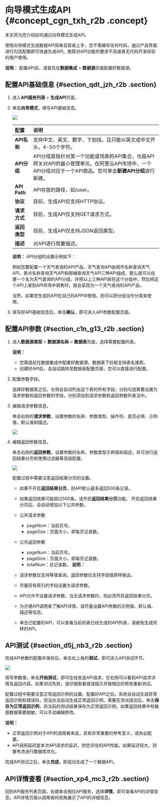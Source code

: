 # 向导模式生成API {#concept_cgn_txh_r2b .concept}

本文将为您介绍如何通过向导模式生成API。

使用向导模式生成数据API简单且容易上手，您不需编写任何代码，通过产品界面进行勾选配置即可快速生成API。推荐对API功能的要求不高或者无代码开发经验的用户使用。

**说明：** 配置API前，请首先在**数据集成** \> **数据源**页面配置好数据源。

## 配置API基础信息 {#section_qdt_jzh_r2b .section}

1.  进入**API服务列表** \> **生成API**页面。
2.  单击**向导模式**，填写API基础信息。

    ![](http://static-aliyun-doc.oss-cn-hangzhou.aliyuncs.com/assets/img/16407/15542819898791_zh-CN.png)

    |配置|说明|
    |:-|:-|
    |**API名称**|支持中文、英文、数字、下划线，且只能以英文或中文开头，4-50个字符。|
    |**API分组**|API分组是指针对某一个功能或场景的API集合，也是API网关对API的最小管理单元。在阿里云API市场中，一个API分组对应于一个API商品。您可单击**新建API分组**进行新建。|
    |**API Path**|API存放的路径，如/user。|
    |**协议**|目前，生成API仅支持HTTP协议。|
    |**请求方式**|目前，生成API仅支持GET请求方式。|
    |**返回类型**|目前，生成API仅支持JSON返回类型。|
    |**描述**|对API进行简要描述。|

    **说明：** API分组的设置示例如下：

    例如您要配置一个天气查询的API产品，天气查询API由城市名称查询天气API、景点名称查询天气API和邮编查询天气API三种API组成，那么就可以创建一个名为天气查询的API分组，并把以上三种API放在这个分组中。然后把这个API上架到API市场中销售时，就会呈现为一个天气查询的API产品。

    当然，如果您生成的API在自己的APP中使用，则可以把分组当作分类来使用。

3.  填写好API基础信息后，单击**确认**，即可进入API参数配置页面。

## 配置API参数 {#section_c1n_g13_r2b .section}

1.  进入**数据源类型** \> **数据源名称** \> **数据表**页面，选择需要配置的表。

    **说明：** 

    -   您需提前在数据集成中配置好数据源，数据表下拉框支持表名搜索。
    -   创建好API后，会自动跳转至数据表配置页面，您可以直接进行配置。
2.  配置参数字段。

    选择好数据表之后，左侧会自动列出这个表的所有字段，分别勾选需要设置为请求参数和返回参数的字段，分别添加到请求参数和返回参数列表当中。

3.  编辑请求参数信息。

    单击右侧的**请求参数**，设置参数的名称、参数类型、操作符、是否必填、示例值、默认值和描述。

    ![](http://static-aliyun-doc.oss-cn-hangzhou.aliyuncs.com/assets/img/16407/15542819908794_zh-CN.png)

4.  编辑返回参数信息。

    单击右侧的**返回参数**，设置参数的名称、参数类型示例值和描述，并可进行返回结果分页和使用过滤器等高级配置。

    ![](http://static-aliyun-doc.oss-cn-hangzhou.aliyuncs.com/assets/img/16407/155428199043272_zh-CN.png)

    配置过程中需要注意返回结果分页的设置。

    -   如果不开启**返回结果分页**，则API默认最多返回500条记录。
    -   如果返回结果可能超过500条，请开启**返回结果分页**功能。
    开启返回结果分页后，会自动增加以下公共参数。

    -   公共请求参数
        -   pageNum：当前页号。
        -   pageSize：页面大小，即每页记录数。
    -   公共返回参数
        -   pageNum：当前页号。
        -   pageSize：页面大小，即每页记录数。
        -   totalNum：总记录数。
    **说明：** 

    -   请求参数仅支持等值查询，返回参数仅支持字段值原样输出。
    -   尽量将有索引的字段设置为请求参数。
    -   API允许不设置请求参数，当无请求参数时，则必须开启返回结果分页。
    -   为方便API调用者了解API详情，请尽量设置API参数的示例值、默认值、描述等信息。
    -   单击已配置的API，可以查看当前的表已经生成的API列表，请避免生成同样的API。

## API测试 {#section_d5j_nb3_r2b .section}

完成API参数的配置并保存后，单击右上角的**测试**，即可进入API测试环节。

![](http://static-aliyun-doc.oss-cn-hangzhou.aliyuncs.com/assets/img/16407/15542819908797_zh-CN.png)

填写参数值，单击**开始测试**，即可在线发送API请求，在右侧可以看到API请求详情及返回内容。如果测试失败，请仔细查看错误提示并做相应的修改重新测试。

配置过程中需要注意正常返回示例的设置。配置好API之后，系统会自动生成异常返回示例和错误码，但没办法自动生成正常返回示例。需要在测试成功后，单击**保存为正常返回示例**，将当前的测试结果保存为正常返回示例。如果返回结果中有敏感数据需要脱敏，可以手动编辑修改。

**说明：** 

-   正常返回示例对于API的调用者来说，具有非常重要的参考意义，请务必配置。
-   API调用延迟是本次API请求的延迟，供您评估的API性能。如果延迟较大，则要考虑进行数据库优化。

完成API测试之后，单击**完成**，即成功生成了一个数据API。

## API详情查看 {#section_xp4_mc3_r2b .section}

回到API服务列表页面，右键单击相应API服务，选择**详情**，即可查看API的详情信息。API详情页面以调用者的视角展示了API的详细信息。

